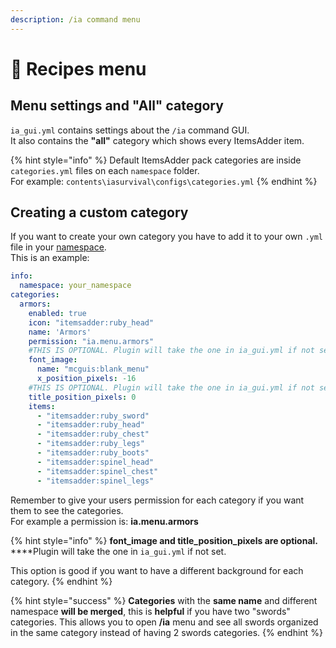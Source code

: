 ```yaml
---
description: /ia command menu
---
```


# 📃 Recipes menu

## Menu settings and "All" category

`ia_gui.yml` contains settings about the  `/ia` command GUI.\
It also contains the **"all"** category which shows every ItemsAdder item.

{% hint style="info" %}
Default ItemsAdder pack categories are inside `categories.yml` files on each `namespace` folder.\
For example: `contents\iasurvival\configs\categories.yml`
{% endhint %}

## Creating a custom category

If you want to create your own category you have to add it to your own `.yml` file in your [namespace](adding-content/basic-concepts/namespace.md).\
This is an example:

```yaml
info:
  namespace: your_namespace
categories:
  armors:
    enabled: true
    icon: "itemsadder:ruby_head"
    name: 'Armors'
    permission: "ia.menu.armors"
    #THIS IS OPTIONAL. Plugin will take the one in ia_gui.yml if not set.
    font_image:
      name: "mcguis:blank_menu"
      x_position_pixels: -16
    #THIS IS OPTIONAL. Plugin will take the one in ia_gui.yml if not set.
    title_position_pixels: 0
    items:
      - "itemsadder:ruby_sword"
      - "itemsadder:ruby_head"
      - "itemsadder:ruby_chest"
      - "itemsadder:ruby_legs"
      - "itemsadder:ruby_boots"
      - "itemsadder:spinel_head"
      - "itemsadder:spinel_chest"
      - "itemsadder:spinel_legs"
```

Remember to give your users permission for each category if you want them to see the categories.\
For example a permission is: **ia.menu.armors**

{% hint style="info" %}
**font\_image and title\_position\_pixels are optional.**\
****Plugin will take the one in `ia_gui.yml` if not set.

This option is good if you want to have a different background for each category.
{% endhint %}

{% hint style="success" %}
**Categories** with the **same name** and different namespace **will be merged**, this is **helpful** if you have two "swords" categories. This allows you to open **/ia** menu and see all swords organized in the same category instead of having 2 swords categories.
{% endhint %}
